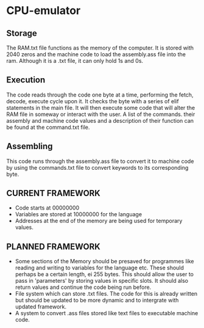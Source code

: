 # CPU-emulator

## Storage
The RAM.txt file functions as the memory of the computer. It is stored with 2040 zeros and the machine code to load the assembly.ass file into the ram. Although it is a .txt file, it can only hold 1s and 0s. 


## Execution
The code reads through the code one byte at a time, performing the fetch, decode, execute cycle upon it. It checks the byte with a series of elif statements in the main file. It will then execute some code that will alter the RAM file in someway or interact with the user. A list of the commands. their assembly and machine code values and a description of their function can be found at the command.txt file. 

## Assembling
This code runs through the assembly.ass file to convert it to machine code by using the commands.txt file to convert keywords to its corresponding byte. 

## CURRENT FRAMEWORK
* Code starts at 00000000
* Variables are stored at 10000000 for the language
* Addresses at the end of the memory are being used for temporary values.

## PLANNED FRAMEWORK
* Some sections of the Memory should be presaved for programmes like reading and writing to variables for the language etc. These should perhaps be a certain length, ei 255 bytes. This should  allow the user to pass in 'parameters' by storing values in specific slots. It should also return values and continue the code being run before.
* File system which can store .txt files. The code for this is already written but should be updated to be more dynamic and to intergrate with updated framework.
* A system to convert .ass files stored like text files to executable machine code.
